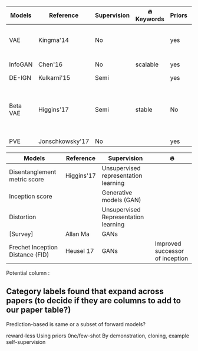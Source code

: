 Models        | Reference     | Supervision  | :fire: Keywords  | Priors | Objective function | rewards
 ------------- | ------------- | -----------  | ------  | ------ | ------------------ | ------  
 VAE           | Kingma'14     | No           |         | yes | Variational free energy objective function | no
 InfoGAN       |Chen'16        | No           | scalable| yes | Mutual information | no
 DE-IGN        | Kulkarni'15   | Semi         |         | yes |  | no
 Beta VAE      | Higgins'17    | Semi         | stable  | No | Variational free energy objective function {Jordan99]} with beta =1  | no
 PVE           | Jonschkowsky'17| No           |    | yes |  | no




 Models        | Reference     | Supervision  | :fire:
 ------------- | ------------- | -----------  | ------
 Disentanglement metric score | Higgins'17 | Unsupervised representation learning |
 Inception score |  | Generative models (GAN)  |
 Distortion |  | Unsupervised Representation learning  |
 [Survey] | Allan Ma | GANs  |
 Frechet Inception Distance (FID) | Heusel 17  | GANs  | Improved successor of inception


Potential column :


## Category labels found that expand across papers (to decide if they are columns to add to our paper table?)
Prediction-based is same  or a subset of forward models?

reward-less
Using priors
0ne/few-shot
By demonstration, cloning, example
self-supervision
